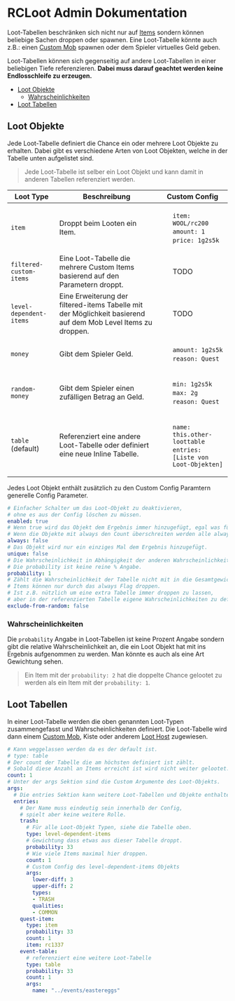 # RCLoot Admin Dokumentation

Loot-Tabellen beschränken sich nicht nur auf [Items](https://git.faldoria.de/raidcraft/rcitems) sondern können beliebige Sachen droppen oder spawnen. Eine Loot-Tabelle könnte auch z.B.: einen [Custom Mob](https://git.faldoria.de/raidcraft/rcmobs) spawnen oder dem Spieler virtuelles Geld geben.

Loot-Tabellen können sich gegenseitig auf andere Loot-Tabellen in einer beliebigen Tiefe referenzieren. **Dabei muss darauf geachtet werden keine Endlosschleife zu erzeugen.**

* [Loot Objekte](#loot-objekte)
    * [Wahrscheinlichkeiten](#wahrscheinlichkeiten)
* [Loot Tabellen](#loot-tabellen)

## Loot Objekte

Jede Loot-Tabelle definiert die Chance ein oder mehrere Loot Objekte zu erhalten. Dabei gibt es verschiedene Arten von Loot Objekten, welche in der Tabelle unten aufgelistet sind.

> Jede Loot-Tabelle ist selber ein Loot Objekt und kann damit in anderen Tabellen referenziert werden.

| Loot Type | Beschreibung | Custom Config |
| ----------- | ------------ | ------ |
| `item` | Droppt beim Looten ein Item. | <ul style="list-style: none;"><li>`item: WOOL/rc200`</li><li>`amount: 1`</li><li>`price: 1g2s5k`</li></ul> |
| `filtered-custom-items` | Eine Loot-Tabelle die mehrere Custom Items basierend auf den Parametern droppt. | <ul style="list-style: none;">TODO</ul> |
| `level-dependent-items` | Eine Erweiterung der filtered-items Tabelle mit der Möglichkeit basierend auf dem Mob Level Items zu droppen. | <ul style="list-style: none;">TODO</ul> |
| `money` | Gibt dem Spieler Geld. | <ul style="list-style: none;"><li>`amount: 1g2s5k`</li><li>`reason: Quest`</li></ul> |
| `random-money` | Gibt dem Spieler einen zufälligen Betrag an Geld. | <ul style="list-style: none;"><li>`min: 1g2s5k`</li><li>`max: 2g`</li><li>`reason: Quest`</li></ul> |
| `table` (default) | Referenziert eine andere Loot-Tabelle oder definiert eine neue Inline Tabelle. | <ul style="list-style: none;"><li>`name: this.other-loottable`</li><li>`entries: [Liste von Loot-Objekten]`</li></ul> |

Jedes Loot Objekt enthält zusätzlich zu den Custom Config Paramtern generelle Config Parameter.

```yml
# Einfacher Schalter um das Loot-Objekt zu deaktivieren,
# ohne es aus der Config löschen zu müssen.
enabled: true
# Wenn true wird das Objekt dem Ergebnis immer hinzugefügt, egal was für eine Wahrscheinlichkeit oder Count konfiguriert ist.
# Wenn die Objekte mit always den Count überschreiten werden alle always Objekte hinzugefügt.
always: false
# Das Objekt wird nur ein einziges Mal dem Ergebnis hinzugefügt.
unique: false
# Die Wahrscheinlichkeit in Abhängigkeit der anderen Wahrscheinlichkeiten.
# Die probability ist keine reine % Angabe.
probability: 1
# Zählt die Wahrscheinlichkeit der Tabelle nicht mit in die Gesamtgewichtung.
# Items können nur durch das always Flag droppen.
# Ist z.B. nützlich um eine extra Tabelle immer droppen zu lassen,
# aber in der referenzierten Tabelle eigene Wahrscheinlichkeiten zu definieren.
exclude-from-random: false
```

### Wahrscheinlichkeiten

Die `probability` Angabe in Loot-Tabellen ist keine Prozent Angabe sondern gibt die relative Wahrscheinlichkeit an, die ein Loot Objekt hat mit ins Ergebnis aufgenommen zu werden. Man könnte es auch als eine Art Gewichtung sehen.

> Ein Item mit der `probability: 2` hat die doppelte Chance gelootet zu werden als ein Item mit der `probability: 1`.

## Loot Tabellen

In einer Loot-Tabelle werden die oben genannten Loot-Typen zusammengefasst und Wahrscheinlichkeiten definiert. Die Loot-Tabelle wird dann einem [Custom Mob]((https://git.faldoria.de/raidcraft/rcmobs)), Kiste oder anderem [Loot Host](#loot-hosts) zugewiesen.

```yml
# Kann weggelassen werden da es der default ist.
# type: table
# Der count der Tabelle die am höchsten definiert ist zählt.
# Sobald diese Anzahl an Items erreicht ist wird nicht weiter gelootet.
count: 1
# Unter der args Sektion sind die Custom Argumente des Loot-Objekts.
args:
  # Die entries Sektion kann weitere Loot-Tabellen und Objekte enthalten.
  entries:
    # Der Name muss eindeutig sein innerhalb der Config,
    # spielt aber keine weitere Rolle.
    trash:
      # Für alle Loot-Objekt Typen, siehe die Tabelle oben.
      type: level-dependent-items
      # Gewichtung dass etwas aus dieser Tabelle droppt.
      probability: 33
      # Wie viele Items maximal hier droppen.
      count: 1
      # Custom Config des level-dependent-items Objekts
      args:
        lower-diff: 3
        upper-diff: 2
        types:
        - TRASH
        qualities:
        - COMMON
    quest-item:
      type: item
      probability: 33
      count: 1
      item: rc1337
    event-table:
      # referenziert eine weitere Loot-Tabelle
      type: table
      probability: 33
      count: 1
      args:
        name: "../events/eastereggs"
```